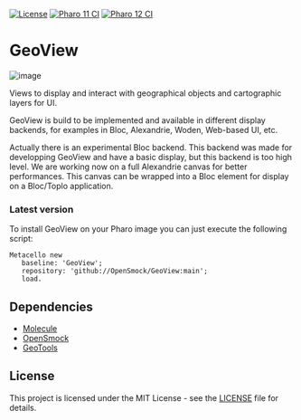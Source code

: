 [![License](https://img.shields.io/github/license/OpenSmock/GeoView.svg)](./LICENSE)
[![Pharo 11 CI](https://github.com/OpenSmock/GeoView/actions/workflows/Pharo11CI.yml/badge.svg)](https://github.com/OpenSmock/GeoView/actions/workflows/Pharo11CI.yml)
[![Pharo 12 CI](https://github.com/OpenSmock/GeoView/actions/workflows/Pharo12CI.yml/badge.svg)](https://github.com/OpenSmock/GeoView/actions/workflows/Pharo12CI.yml)

# GeoView

![image](https://github.com/user-attachments/assets/81bdfd1b-23ce-46d4-bbf1-670f5142cfc8)

Views to display and interact with geographical objects and cartographic layers for UI.

GeoView is build to be implemented and available in different display backends, for examples in Bloc, Alexandrie, Woden, Web-based UI, etc.

Actually there is an experimental Bloc backend. 
This backend was made for developping GeoView and have a basic display, but this backend is too high level. 
We are working now on a full Alexandrie canvas for better performances. 
This canvas can be wrapped into a Bloc element for display on a Bloc/Toplo application.

### Latest version

To install GeoView on your Pharo image you can just execute the following script:

```smalltalk
Metacello new
   baseline: 'GeoView';
   repository: 'github://OpenSmock/GeoView:main';
   load.
```

## Dependencies

- [Molecule](https://github.com/OpenSmock/Molecule)
- [OpenSmock](https://github.com/OpenSmock/OpenSmock)
- [GeoTools](https://github.com/OpenSmock/GeoTools)

## License

This project is licensed under the MIT License - see the [LICENSE](LICENSE) file for details.
